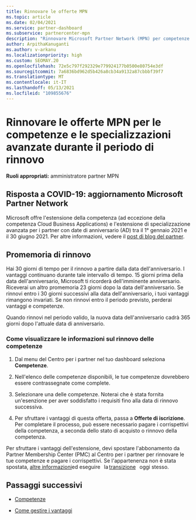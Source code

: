 ```yaml
---
title: Rinnovare le offerte MPN
ms.topic: article
ms.date: 02/04/2021
ms.service: partner-dashboard
ms.subservice: partnercenter-mpn
description: "Rinnovare Microsoft Partner Network (MPN) per competenze e specializzazioni avanzate: la finestra di rinnovo inizia l'anniversario della data di acquisto più un giorno."
author: ArpithaKanuganti
ms.author: v-arkanu
ms.localizationpriority: high
ms.custom: SEOMAY.20
ms.openlocfilehash: 72e5c797f292329e779924177b0500e80754e3df
ms.sourcegitcommit: 7a6836bd962d5b426a8cb34a9132a87cbbbf39f7
ms.translationtype: MT
ms.contentlocale: it-IT
ms.lasthandoff: 05/13/2021
ms.locfileid: "109855676"
---
```

# <a name="renew-your-mpn-offers-for-competencies-and-advanced-specializations-during-the-renewal-window"></a>Rinnovare le offerte MPN per le competenze e le specializzazioni avanzate durante il periodo di rinnovo

**Ruoli appropriati:** amministratore partner MPN

## <a name="responding-to-covid-19-microsoft-partner-network-update"></a>Risposta a COVID-19: aggiornamento Microsoft Partner Network

Microsoft offre l'estensione della competenza (ad eccezione della competenza Cloud Business Applications) e l'estensione di specializzazione avanzata per i partner con date di anniversario (AD) tra il 1° gennaio 2021 e il 30 giugno 2021. Per altre informazioni, vedere il [post di blog del partner](https://blogs.partner.microsoft.com/mpn/responding-to-covid-19-microsoft-partner-network/).

## <a name="renewal-reminders"></a>Promemoria di rinnovo

Hai 30 giorni di tempo per il rinnovo a partire dalla data dell'anniversario. I vantaggi continuano durante tale intervallo di tempo. 15 giorni prima della data dell'anniversario, Microsoft ti ricorderà dell'imminente anniversario. Riceverai un altro promemoria 23 giorni dopo la data dell'anniversario. Se rinnovi entro i 30 giorni successivi alla data dell'anniversario, i tuoi vantaggi rimangono invariati. Se non rinnovi entro il periodo previsto, perderai vantaggi e competenze.

Quando rinnovi nel periodo valido, la nuova data dell'anniversario cadrà 365 giorni dopo l'attuale data di anniversario.

### <a name="how-to-view-competency-renewal-information"></a>Come visualizzare le informazioni sul rinnovo delle competenze

1. Dal menu del Centro per i partner nel tuo dashboard seleziona **Competenze**.  

2. Nell'elenco delle competenze disponibili, le tue competenze dovrebbero essere contrassegnate come complete.  

3. Selezionare una delle competenze. Noterai che è stata fornita un'esenzione per aver soddisfatto i requisiti fino alla data di rinnovo successiva.

4. Per sfruttare i vantaggi di questa offerta, passa a **Offerte di iscrizione**. Per completare il processo, può essere necessario pagare i corrispettivi della competenza, a seconda dello stato di acquisto o rinnovo della competenza.

Per sfruttare i vantaggi dell'estensione, devi spostare l'abbonamento da Partner Membership Center (PMC) al Centro per i partner per rinnovare le tue competenze e pagare i corrispettivi. Se l'appartenenza non è stata spostata, [altre informazioni](prepare-pmc-pc-migration.md)ed eseguire   la [transizione](https://partners.microsoft.com/partnerprogram/Welcome.aspx)   oggi stesso.  

## <a name="next-steps"></a>Passaggi successivi

- [Competenze](learn-about-competencies.md)

- [Come gestire i vantaggi](manage-your-partner-network-benefits.md)

